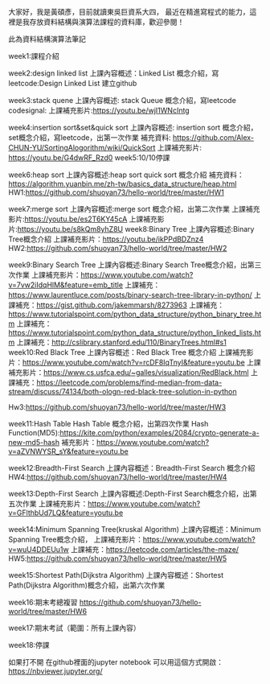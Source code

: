 大家好，我是黃碩彥，目前就讀東吳巨資系大四， 最近在精進寫程式的能力，這裡是我存放資料結構與演算法課程的資料庫，歡迎參閱！

此為資料結構演算法筆記

week1:課程介紹


week2:design linked list
上課內容概述：Linked List 概念介紹，寫leetcode:Design Linked List  建立github

week3:stack quene
上課內容概述: stack Queue 概念介紹，寫leetcode
codesignal:
上課補充影片:https://youtu.be/wjI1WNcIntg

week4:insertion sort&set&quick sort
上課內容概述: insertion sort 概念介紹，set概念介紹，寫leetcode，出第一次作業
補充資料: https://github.com/Alex-CHUN-YU/SortingAlogorithm/wiki/QuickSort
上課補充影片: https://youtu.be/G4dwRF_Rzd0
week5:10/10停課


week6:heap sort 
上課內容概述:heap sort quick sort 概念介紹
補充資料：https://algorithm.yuanbin.me/zh-tw/basics_data_structure/heap.html
HW1:https://github.com/shuoyan73/hello-world/tree/master/HW1


week7:merge sort
上課內容概述:merge sort 概念介紹，出第二次作業
上課補充影片:https://youtu.be/es2T6KY45cA
上課補充影片:https://youtu.be/s8kQm8yhZ8U
week8:Binary Tree
上課內容概述:Binary Tree概念介紹
上課補充影片：https://youtu.be/ikPPdBDZnz4
HW2:https://github.com/shuoyan73/hello-world/tree/master/HW2

week9:Binary Search Tree
上課內容概述:Binary Search Tree概念介紹，出第三次作業
上課補充影片：https://www.youtube.com/watch?v=7vw2iIdqHlM&feature=emb_title
上課補充：https://www.laurentluce.com/posts/binary-search-tree-library-in-python/
上課補充：https://gist.github.com/jakemmarsh/8273963
上課補充：https://www.tutorialspoint.com/python_data_structure/python_binary_tree.htm
上課補充：https://www.tutorialspoint.com/python_data_structure/python_linked_lists.htm
上課補充：http://cslibrary.stanford.edu/110/BinaryTrees.html#s1
week10:Red Black Tree 
上課內容概述：Red Black Tree 概念介紹
上課補充影片：https://www.youtube.com/watch?v=rcDF8IqTnyI&feature=youtu.be
上課補充影片：https://www.cs.usfca.edu/~galles/visualization/RedBlack.html
上課補充：https://leetcode.com/problems/find-median-from-data-stream/discuss/74134/both-ologn-red-black-tree-solution-in-python

Hw3:https://github.com/shuoyan73/hello-world/tree/master/HW3

week11:Hash Table
Hash Table 概念介紹，出第四次作業
Hash Function(MD5):https://kite.com/python/examples/2084/crypto-generate-a-new-md5-hash
補充影片：https://www.youtube.com/watch?v=aZVNWYSR_sY&feature=youtu.be

week12:Breadth-First Search 
上課內容概述：Breadth-First Search 概念介紹
HW4:https://github.com/shuoyan73/hello-world/tree/master/HW4

week13:Depth-First Search
上課內容概述:Depth-First Search概念介紹，出第五次作業
上課補充影片：https://www.youtube.com/watch?v=GFlthbUd7LQ&feature=youtu.be

week14:Minimum Spanning Tree(kruskal Algorithm)
上課內容概述：Minimum Spanning Tree概念介紹，
上課補充影片：https://www.youtube.com/watch?v=wuU4DDEUu1w
上課補充：https://leetcode.com/articles/the-maze/
HW5:https://github.com/shuoyan73/hello-world/tree/master/HW5

week15:Shortest Path(Dijkstra Algorithm)
上課內容概述：Shortest Path(Dijkstra Algorithm)概念介紹，出第六次作業


week16:期末考總複習
https://github.com/shuoyan73/hello-world/tree/master/HW6

week17:期末考試（範圍：所有上課內容）

week18:停課







如果打不開 在github裡面的jupyter notebook 
可以用這個方式開啟：
https://nbviewer.jupyter.org/
